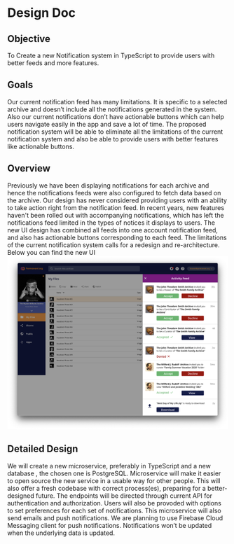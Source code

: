 # Design Doc

## Objective

To Create a new Notification system in TypeScript to provide users with better feeds and more features.

## Goals

Our current notification feed has many limitations. It is specific to a selected archive and doesn’t include all the notifications generated in the system.
Also our current notifications don’t have actionable buttons which can help users navigate easily in the app and save a lot of time.
The proposed notification system will be able to eliminate all the limitations of the current notification system and also be able to provide users with better features like actionable buttons.

## Overview

Previously we have been displaying notifications for each archive and hence the notifications feeds were also configured to fetch data based on the archive. Our design has never considered providing users with an ability to take action right from the notification feed. In recent years, new features haven't been rolled out with accompanying notifications, which has left the notifications feed limited in the types of notices it displays to users.
The new UI design has combined all feeds into one account notification feed, and also has actionable buttons corresponding to each feed. The limitations of the current notification system calls for a redesign and re-architecture. Below you can find the new UI ![design](notification_ui_design.png)

## Detailed Design

We will create a new microservice, preferably in TypeScript and a new database , the chosen one is PostgreSQL. Microservice will make it easier to open source the new service in a usable way for other people. This will also offer a fresh codebase with correct process(es), preparing for a better-designed future. The endpoints will be directed through current API for authentication and authorization.
Users will also be provoded with options to set preferences for each set of notifications. This microservice will also send emails and push notifications. We are planning to use Firebase Cloud Messaging client for push notifications.
Notifications won’t be updated when the underlying data is updated.
